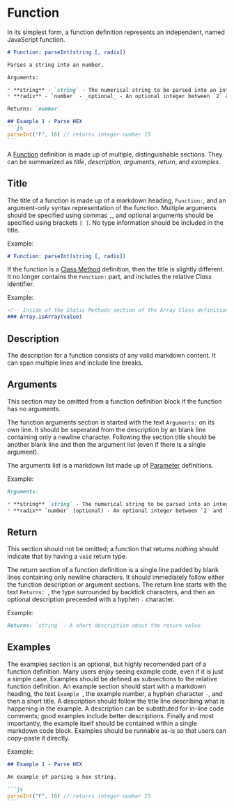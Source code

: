 # Function

In its simplest form, a function definition represents an independent, named JavaScript function.

````md
# Function: parseInt(string [, radix])

Parses a string into an number.

Arguments:

* **string** - `string` - The numerical string to be parsed into an integer.
* **radix** - `number` - _optional_ - An optional integer between `2` and `36` that represents the _radix_ of the `string`. Note: this does **not** default to `10`.

Returns: `number`

## Example 1 - Parse HEX
```js
parseInt("F", 16) // returns integer number 15
```
````

A [Function](#function) definition is made up of multiple, distinguishable sections. They can be summarized as _title_, _description_, _arguments_, _return_, and _examples_.

## Title

The title of a function is made up of a markdown heading, `Function:`, and an argument-only syntax representation of the function. Multiple arguments should be specified using commas `,`, and optional arguments should be specified using brackets `[ ]`. No type information should be included in the title.

Example:

```md
# Function: parseInt(string [, radix])
```

If the function is a [Class Method](./Class.md#method) definition, then the title is slightly different. It no longer contains the `Function:` part, and includes the relative _Class_ identifier.

Example:

```md
<!-- Inside of the Static Methods section of the Array Class definition -->
### Array.isArray(value)
```

## Description

The description for a function consists of any valid markdown content. It can span multiple lines and include line breaks.

## Arguments

This section may be omitted from a function definition block if the function has no arguments.

The function arguments section is started with the text `Arguments:` on its own line. It should be seperated from the description by an blank line containing only a newline character. Following the section title should be another blank line and then the argument list (even if there is a single argument).

The arguments list is a markdown list made up of [Parameter](./Parameter.md) definitions.

Example:

```md
Arguments:

* **string** `string` - The numerical string to be parsed into an integer.
* **radix** `number` (optional) - An optional integer between `2` and `36` that represents the _radix_ of the `string`. Note: this does **not** default to `10`.
```

## Return

This section should not be omitted; a function that returns _nothing_ should indicate that by having a `void` return type.

The return section of a function definition is a single line padded by blank lines containing only newline characters. It should immediately follow either the function description or argument sections. The return line starts with the text `Returns: `, the type surrounded by backtick characters, and then an optional description preceeded with a hyphen `-` character.

Example:

```md
Returns: `string` - A short description about the return value
```

## Examples

The examples section is an optional, but highly recomended part of a function definition. Many users enjoy seeing example code, even if it is just a simple case. Examples should be defined as subsections to the relative function definition. An example section should start with a markdown heading, the text `Example `, the example number, a hyphen character `-`, and then a short title. A description should follow the title line describing what is happening in the example. A description can be substituted for in-line code comments; good examples include better descriptions. Finally and most importantly, the example itself should be contained within a single markdown code block. Examples should be runnable as-is so that users can copy-paste it directly.

Example:

````md
## Example 1 - Parse HEX

An example of parsing a hex string.

```js
parseInt("F", 16) // returns integer number 15
```
````
